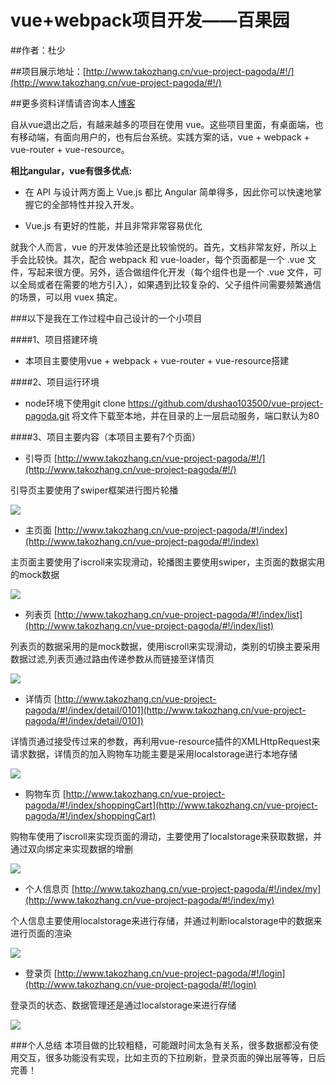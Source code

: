# vue+webpack项目开发——百果园

##作者：杜少

##项目展示地址：[http://www.takozhang.cn/vue-project-pagoda/#!/](http://www.takozhang.cn/vue-project-pagoda/#!/)

##更多资料详情请咨询本人[博客](http://www.takozhang.cn)

自从vue退出之后，有越来越多的项目在使用 vue。这些项目里面，有桌面端，也有移动端，有面向用户的，也有后台系统。实践方案的话，vue + webpack + vue-router + vue-resource。

__相比angular，vue有很多优点:__

* 在 API 与设计两方面上 Vue.js 都比 Angular 简单得多，因此你可以快速地掌握它的全部特性并投入开发。

* Vue.js 有更好的性能，并且非常非常容易优化

就我个人而言，vue 的开发体验还是比较愉悦的。首先，文档非常友好，所以上手会比较快。其次，配合 webpack 和 vue-loader，每个页面都是一个 .vue 文件，写起来很方便。另外，适合做组件化开发（每个组件也是一个 .vue 文件，可以全局或者在需要的地方引入），如果遇到比较复杂的、父子组件间需要频繁通信的场景，可以用 vuex 搞定。

###以下是我在工作过程中自己设计的一个小项目

####1、项目搭建环境

* 本项目主要使用vue + webpack + vue-router + vue-resource搭建

####2、项目运行环境

* node环境下使用git clone https://github.com/dushao103500/vue-project-pagoda.git 将文件下载至本地，并在目录的上一层启动服务，端口默认为80

####3、项目主要内容（本项目主要有7个页面）

* 引导页 [http://www.takozhang.cn/vue-project-pagoda/#!/](http://www.takozhang.cn/vue-project-pagoda/#!/)
 
引导页主要使用了swiper框架进行图片轮播

![](http://oe51jhwvd.bkt.clouddn.com/vue01.jpg) 

* 主页面 [http://www.takozhang.cn/vue-project-pagoda/#!/index](http://www.takozhang.cn/vue-project-pagoda/#!/index)

主页面主要使用了iscroll来实现滑动，轮播图主要使用swiper，主页面的数据实用的mock数据

![](http://oe51jhwvd.bkt.clouddn.com/vue02.jpg)

* 列表页 [http://www.takozhang.cn/vue-project-pagoda/#!/index/list](http://www.takozhang.cn/vue-project-pagoda/#!/index/list)

列表页的数据采用的是mock数据，使用iscroll来实现滑动，类别的切换主要采用数据过滤,列表页通过路由传递参数从而链接至详情页

![](http://oe51jhwvd.bkt.clouddn.com/vue03.jpg)

* 详情页 [http://www.takozhang.cn/vue-project-pagoda/#!/index/detail/0101](http://www.takozhang.cn/vue-project-pagoda/#!/index/detail/0101)

详情页通过接受传过来的参数，再利用vue-resource插件的XMLHttpRequest来请求数据，详情页的加入购物车功能主要是采用localstorage进行本地存储

![](http://oe51jhwvd.bkt.clouddn.com/vue04.jpg)

* 购物车页 [http://www.takozhang.cn/vue-project-pagoda/#!/index/shoppingCart](http://www.takozhang.cn/vue-project-pagoda/#!/index/shoppingCart)

购物车使用了iscroll来实现页面的滑动，主要使用了localstorage来获取数据，并通过双向绑定来实现数据的增删

![](http://oe51jhwvd.bkt.clouddn.com/vue05.jpg)

* 个人信息页 [http://www.takozhang.cn/vue-project-pagoda/#!/index/my](http://www.takozhang.cn/vue-project-pagoda/#!/index/my)

个人信息主要使用localstorage来进行存储，并通过判断localstorage中的数据来进行页面的渲染

![](http://oe51jhwvd.bkt.clouddn.com/vue07.jpg)

* 登录页 [http://www.takozhang.cn/vue-project-pagoda/#!/login](http://www.takozhang.cn/vue-project-pagoda/#!/login)

登录页的状态、数据管理还是通过localstorage来进行存储

![](http://oe51jhwvd.bkt.clouddn.com/vue06.jpg)

###个人总结
本项目做的比较粗糙，可能跟时间太急有关系，很多数据都没有使用交互，很多功能没有实现，比如主页的下拉刷新，登录页面的弹出层等等，日后完善！


